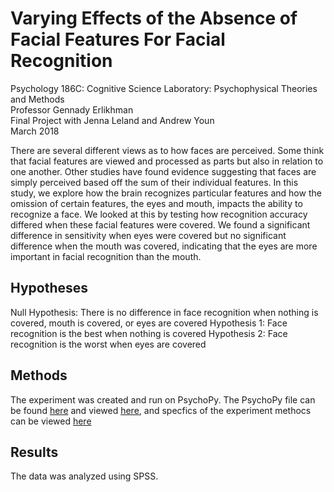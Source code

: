 # Varying Effects of the Absence of Facial Features For Facial Recognition

Psychology 186C: Cognitive Science Laboratory: Psychophysical Theories and Methods\
Professor Gennady Erlikhman\
Final Project with Jenna Leland and Andrew Youn\
March 2018


There are several different views as to how faces are perceived. Some think that facial features are viewed and processed as parts but also in relation to one another. Other studies have found evidence suggesting that faces are simply perceived based off the sum of their individual features. In this study, we explore how the brain recognizes particular features and how the omission of certain features, the eyes and mouth, impacts the ability to recognize a face. We looked at this by testing how recognition accuracy differed when these facial features were covered. We found a significant difference in sensitivity when eyes were covered but no significant difference when the mouth was covered, indicating that the eyes are more important in facial recognition than the mouth. 

## Hypotheses
Null Hypothesis: There is no difference in face recognition when nothing is covered, mouth is covered, or eyes are covered 
Hypothesis 1: Face recognition is the best when nothing is covered 
Hypothesis 2: Face recognition is the worst when eyes are covered

## Methods
The experiment was created and run on PsychoPy. The PsychoPy file can be found <a href = "https://facerecognitionexperiment/experiment/Experiment.psyexp">here</a> and viewed <a href = "https://facerecognitionexperiment/experiment/Experiment.psyexp.xml">here</a>, and specfics of the experiment methocs can be viewed <a href = "https://facerecognitionexperiment/results/Presentation.pdf">here</a>

## Results 
The data was analyzed using SPSS. 
